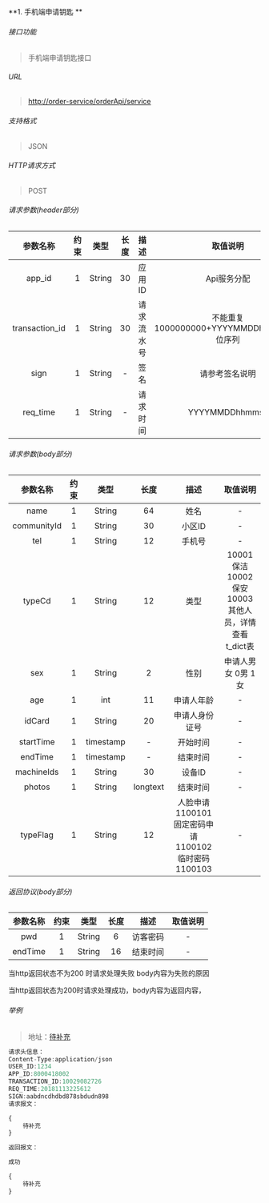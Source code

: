 

**1\. 手机端申请钥匙  **
###### 接口功能
> 手机端申请钥匙接口

###### URL
> [http://order-service/orderApi/service](http://order-service/orderApi/service)

###### 支持格式
> JSON

###### HTTP请求方式
> POST

###### 请求参数(header部分)
|参数名称|约束|类型|长度|描述|取值说明|
| :-: | :-: | :-: | :-: | :-: | :-:|
|app_id|1|String|30|应用ID|Api服务分配|
|transaction_id|1|String|30|请求流水号|不能重复 1000000000+YYYYMMDDhhmmss+6位序列 |
|sign|1|String|-|签名|请参考签名说明|
|req_time|1|String|-|请求时间|YYYYMMDDhhmmss|

###### 请求参数(body部分)
|参数名称|约束|类型|长度|描述|取值说明|
| :-: | :-: | :-: | :-: | :-: | :-: |
|name|1|String|64|姓名|-|
|communityId|1|String|30|小区ID|-|
|tel|1|String|12|手机号|-|
|typeCd|1|String|12|类型|10001 保洁 10002 保安 10003 其他人员，详情查看t_dict表|
|sex|1|String|2|性别|申请人男女 0男 1女|
|age|1|int|11|申请人年龄|-|
|idCard|1|String|20|申请人身份证号|-|
|startTime|1|timestamp|-|开始时间|-|
|endTime|1|timestamp|-|结束时间|-|
|machineIds|1|String|30|设备ID|-|
|photos|1|String|longtext|结束时间|-|
|typeFlag|1|String|12|人脸申请1100101 固定密码申请 1100102 临时密码 1100103|-|





###### 返回协议(body部分)
|参数名称|约束|类型|长度|描述|取值说明|
| :-: | :-: | :-: | :-: | :-: | :-: |
|pwd|1|String|6|访客密码|-|
|endTime|1|String|16|结束时间|-|

当http返回状态不为200 时请求处理失败 body内容为失败的原因

当http返回状态为200时请求处理成功，body内容为返回内容，



###### 举例
> 地址：[待补充](待补充)

``` javascript
请求头信息：
Content-Type:application/json
USER_ID:1234
APP_ID:8000418002
TRANSACTION_ID:10029082726
REQ_TIME:20181113225612
SIGN:aabdncdhdbd878sbdudn898
请求报文：

{
	待补充
}

返回报文：

成功

{
    待补充
}

```
